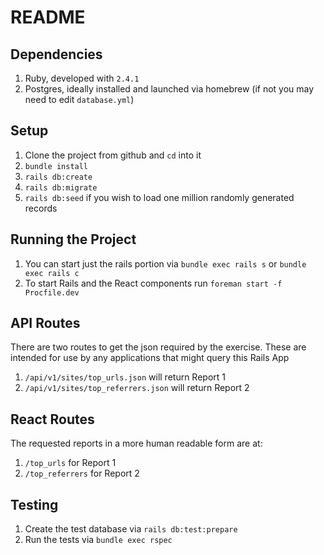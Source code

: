 # README

## Dependencies

1. Ruby, developed with `2.4.1`
1. Postgres, ideally installed and launched via homebrew (if not you may need to edit `database.yml`)

## Setup

1. Clone the project from github and `cd` into it
1. `bundle install`
1. `rails db:create`
1. `rails db:migrate`
1. `rails db:seed` if you wish to load one million randomly generated records

## Running the Project

1. You can start just the rails portion via `bundle exec rails s` or `bundle exec rails c`
1. To start Rails and the React components run `foreman start -f Procfile.dev`

## API Routes

There are two routes to get the json required by the exercise.  These are intended for use by any applications that might query this Rails App

1. `/api/v1/sites/top_urls.json` will return Report 1
1. `/api/v1/sites/top_referrers.json` will return Report 2

## React Routes

The requested reports in a more human readable form are at:

1. `/top_urls` for Report 1
1. `/top_referrers` for Report 2

## Testing

1. Create the test database via `rails db:test:prepare`
1. Run the tests via `bundle exec rspec`
